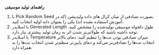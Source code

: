 **راهنمای تولید موسیقی**  
1. با Pick Random Seed بصورت تصادفی از میان کرال های داده ولیدیشن (که در آموزش استفاده نشده اند) یکی را بعنوان دانه اولیه انتخاب کنید.
2. با اسلایدر Generated Length طول دلخواه موسیقی تولیدشده را مشخص کنید. توجه داشته باشید که طولانی‌تر شدن اثر به زمان تولید بیشتری نیاز دارد.
3. با اسلایدر Temperature میزان تصادفی بودن نت‌ها را تنظیم کنید: دمای بالاتر انتخاب نت‌ها را تصادفی‌تر می‌کند و دمای پایین‌تر منظم‌تر شدن انتخاب نت‌ها را به همراه دارد.
